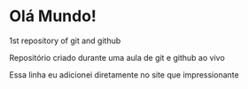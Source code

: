 # Olá Mundo!
 1st repository of git and github

 Repositório criado durante uma aula de git e github ao vivo

 Essa linha eu adicionei diretamente no site que impressionante
